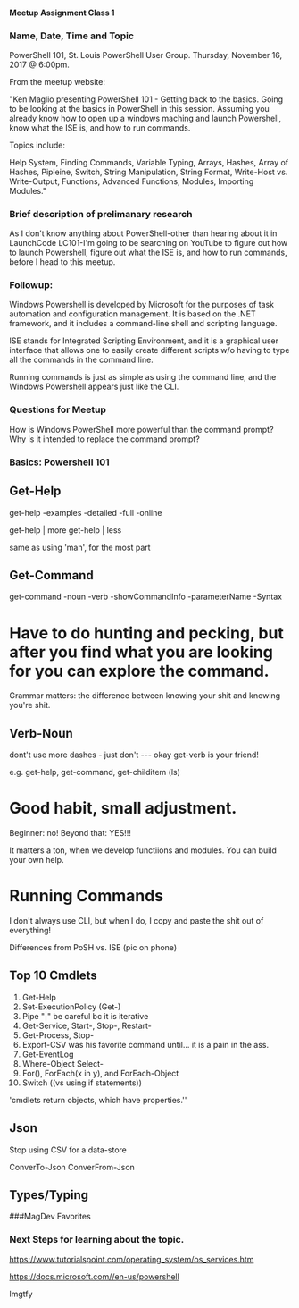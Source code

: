 #### Meetup Assignment Class 1

### Name, Date, Time and Topic
PowerShell 101, St. Louis PowerShell User Group.
Thursday, November 16, 2017 @ 6:00pm.

From the meetup website:

"Ken Maglio presenting PowerShell 101 - Getting back to the basics.
Going to be looking at the basics in PowerShell in this session.
Assuming you already know how to open up a windows maching
and launch Powershell, know what the ISE is, and how to run commands.

Topics include:

Help System, Finding Commands, Variable Typing,
Arrays, Hashes, Array of Hashes, Pipleine, Switch,
String Manipulation, String Format, Write-Host vs. Write-Output,
Functions, Advanced Functions, Modules, Importing Modules."

### Brief description of prelimanary research	

As I don't know anything about PowerShell-other than hearing
about it in LaunchCode LC101-I'm going to be searching 
on YouTube to figure out how to launch Powershell, figure out what 
the ISE is, and how to run commands, before I head to this meetup.

### Followup:
Windows Powershell is developed by Microsoft for the purposes of 
task automation and configuration management.  It is based on the 
.NET framework, and it includes a command-line shell and scripting
language.  

ISE stands for Integrated Scripting Environment, and it is a 
graphical user interface that allows one to easily create
different scripts w/o having to type all the commands in
the command line.  

Running commands is just as simple as using the command line, 
and the Windows Powershell appears just like the CLI.


### Questions for Meetup
How is Windows PowerShell more powerful than the command prompt?
Why is it intended to replace the command prompt?

### Basics: Powershell 101

## Get-Help
get-help <command>
-examples
-detailed
-full
-online

get-help | more
get-help | less

same as using 'man', for the most part

## Get-Command
get-command <command>
-noun
-verb
-showCommandInfo
-parameterName
-Syntax

# Have to do hunting and pecking, but after you find what you are looking for you can explore the command.

Grammar matters: the difference between knowing your shit and knowing you're shit.  

## Verb-Noun

dont't use more dashes - just don't --- okay 
get-verb is your friend!

e.g. get-help, get-command, get-childitem (ls)

# Good habit, small adjustment.
Beginner: no!  Beyond that: YES!!!

It matters a ton, when we develop functiions and modules.
You can build your own help.


# Running Commands
I don't always use CLI, but when I do, I copy and paste the shit out of everything!

Differences from PoSH vs. ISE (pic on phone)


## Top 10 Cmdlets
1.  Get-Help
2.  Set-ExecutionPolicy  (Get-)
3.  Pipe "|" be careful bc it is iterative
4.  Get-Service, Start-, Stop-, Restart-
5.  Get-Process, Stop-
6.  Export-CSV was his favorite command until...  it is a pain in the ass.
7.  Get-EventLog  
8.  Where-Object Select-
9.  For(), ForEach(x in y), and ForEach-Object
10. Switch ((vs using if statements))


'cmdlets return objects, which have properties.''

## Json
Stop using CSV for a data-store

ConverTo-Json
ConverFrom-Json


## Types/Typing

###MagDev Favorites

### Next Steps for learning about the topic.
https://www.tutorialspoint.com/operating_system/os_services.htm

https://docs.microsoft.com//en-us/powershell

lmgtfy

